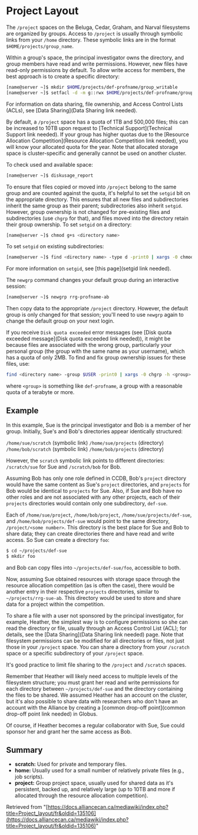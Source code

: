 # Project Layout

The `/project` spaces on the Beluga, Cedar, Graham, and Narval filesystems are organized by groups. Access to `/project` is usually through symbolic links from your `/home` directory.  These symbolic links are in the format `$HOME/projects/group_name`.

Within a group's space, the principal investigator owns the directory, and group members have read and write permissions. However, new files have read-only permissions by default. To allow write access for members, the best approach is to create a specific directory:

```bash
[name@server ~]$ mkdir $HOME/projects/def-profname/group_writable
[name@server ~]$ setfacl -d -m g::rwx $HOME/projects/def-profname/group_writable
```

For information on data sharing, file ownership, and Access Control Lists (ACLs), see [Data Sharing](Data Sharing link needed).

By default, a `/project` space has a quota of 1TB and 500,000 files; this can be increased to 10TB upon request to [Technical Support](Technical Support link needed). If your group has higher quotas due to the [Resource Allocation Competition](Resource Allocation Competition link needed), you will know your allocated quota for the year. Note that allocated storage space is cluster-specific and generally cannot be used on another cluster.

To check used and available space:

```bash
[name@server ~]$ diskusage_report
```

To ensure that files copied or moved into `/project` belong to the same group and are counted against the quota, it's helpful to set the `setgid` bit on the appropriate directory. This ensures that all new files and subdirectories inherit the same group as their parent; subdirectories also inherit `setgid`.  However, group ownership is not changed for pre-existing files and subdirectories (use `chgrp` for that), and files moved into the directory retain their group ownership. To set `setgid` on a directory:

```bash
[name@server ~]$ chmod g+s <directory name>
```

To set `setgid` on existing subdirectories:

```bash
[name@server ~]$ find <directory name> -type d -print0 | xargs -0 chmod g+s
```

For more information on `setgid`, see [this page](setgid link needed).

The `newgrp` command changes your default group during an interactive session:

```bash
[name@server ~]$ newgrp rrg-profname-ab
```

Then copy data to the appropriate `/project` directory.  However, the default group is only changed for that session; you'll need to use `newgrp` again to change the default group on your next login.

If you receive `Disk quota exceeded` error messages (see [Disk quota exceeded message](Disk quota exceeded link needed)), it might be because files are associated with the wrong group, particularly your personal group (the group with the same name as your username), which has a quota of only 2MB. To find and fix group ownership issues for these files, use:

```bash
find <directory name> -group $USER -print0 | xargs -0 chgrp -h <group>
```

where `<group>` is something like `def-profname`, a group with a reasonable quota of a terabyte or more.


## Example

In this example, Sue is the principal investigator and Bob is a member of her group. Initially, Sue's and Bob's directories appear identically structured:

`/home/sue/scratch` (symbolic link)
`/home/sue/projects` (directory)
`/home/bob/scratch` (symbolic link)
`/home/bob/projects` (directory)

However, the `scratch` symbolic link points to different directories: `/scratch/sue` for Sue and `/scratch/bob` for Bob.

Assuming Bob has only one role defined in CCDB, Bob's `project` directory would have the same content as Sue's `project` directories, and `projects` for Bob would be identical to `projects` for Sue. Also, if Sue and Bob have no other roles and are not associated with any other projects, each of their `projects` directories would contain only one subdirectory, `def-sue`.

Each of `/home/sue/project`, `/home/bob/project`, `/home/sue/projects/def-sue`, and `/home/bob/projects/def-sue` would point to the same directory, `/project/<some number>`. This directory is the best place for Sue and Bob to share data; they can create directories there and have read and write access.  So Sue can create a directory `foo`:

```bash
$ cd ~/projects/def-sue
$ mkdir foo
```

and Bob can copy files into `~/projects/def-sue/foo`, accessible to both.

Now, assuming Sue obtained resources with storage space through the resource allocation competition (as is often the case), there would be another entry in their respective `projects` directories, similar to `~/projects/rrg-sue-ab`. This directory would be used to store and share data for a project within the competition.


To share a file with a user not sponsored by the principal investigator, for example, Heather, the simplest way is to configure permissions so she can read the directory or file, usually through an Access Control List (ACL); for details, see the [Data Sharing](Data Sharing link needed) page. Note that filesystem permissions can be modified for all directories or files, not just those in your `/project` space. You can share a directory from your `/scratch` space or a specific subdirectory of your `/project` space.

It's good practice to limit file sharing to the `/project` and `/scratch` spaces.

Remember that Heather will likely need access to multiple levels of the filesystem structure; you must grant her read and write permissions for each directory between `~/projects/def-sue` and the directory containing the files to be shared. We assumed Heather has an account on the cluster, but it's also possible to share data with researchers who don't have an account with the Alliance by creating a [common drop-off point](common drop-off point link needed) in Globus.

Of course, if Heather becomes a regular collaborator with Sue, Sue could sponsor her and grant her the same access as Bob.


## Summary

*   **scratch:** Used for private and temporary files.
*   **home:** Usually used for a small number of relatively private files (e.g., job scripts).
*   **project:** Group project space, usually used for shared data as it's persistent, backed up, and relatively large (up to 10TB and more if allocated through the resource allocation competition).


Retrieved from "[https://docs.alliancecan.ca/mediawiki/index.php?title=Project_layout/fr&oldid=135106](https://docs.alliancecan.ca/mediawiki/index.php?title=Project_layout/fr&oldid=135106)"
